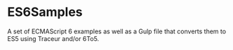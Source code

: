 ES6Samples
==========

A set of ECMAScript 6 examples as well as a Gulp file that converts them to ES5 using Traceur and/or 6To5.
